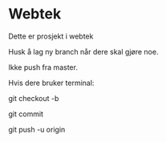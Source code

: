 # Webtek

Dette er prosjekt i webtek

Husk å lag ny branch når dere skal gjøre noe.

Ikke push fra master.

Hvis dere bruker terminal:

git checkout -b <navn>

git commit

git push -u origin <navn>
